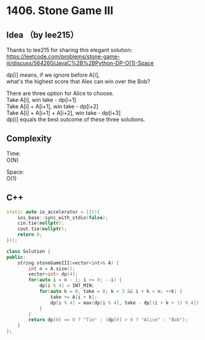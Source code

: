 # 1406. Stone Game III

## Idea （by lee215）
Thanks to lee215 for sharing this elegant solution:  
https://leetcode.com/problems/stone-game-iii/discuss/564260/JavaC%2B%2BPython-DP-O(1)-Space  
  
dp[i] means, if we ignore before A[i],  
what's the highest score that Alex can win over the Bob?  
  
There are three option for Alice to choose.  
Take A[i], win take - dp[i+1]  
Take A[i] + A[i+1], win take - dp[i+2]  
Take A[i] + A[i+1] + A[i+2], win take - dp[i+3]  
dp[i] equals the best outcome of these three solutions.  


## Complexity

Time:  
O(N)

Space:  
O(1)

## C++
```C++
static auto io_accelerator = [](){
    ios_base::sync_with_stdio(false);
    cin.tie(nullptr);
    cout.tie(nullptr);
    return 0;
}();

class Solution {
public:
    string stoneGameIII(vector<int>& A) {
        int n = A.size();
        vector<int> dp(4);
        for(auto i = n - 1; i >= 0; --i) {
            dp[i % 4] = INT_MIN;
            for(auto k = 0, take = 0; k < 3 && i + k < n; ++k) {
                take += A[i + k];
                dp[i % 4] = max(dp[i % 4], take - dp[(i + k + 1) % 4]);
            }
        }
        return dp[0] == 0 ? "Tie" : (dp[0] > 0 ? "Alice" : "Bob");
    }
};
```